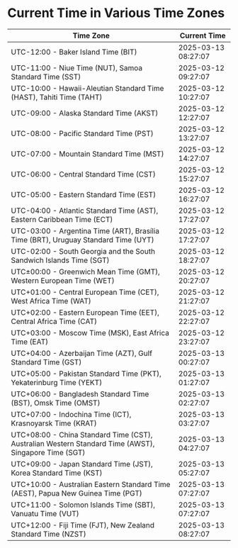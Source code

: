# Current Time in Various Time Zones

| Time Zone | Current Time |
|-----------|--------------|
| UTC-12:00 - Baker Island Time (BIT) | 2025-03-13 08:27:07 |
| UTC-11:00 - Niue Time (NUT), Samoa Standard Time (SST) | 2025-03-12 09:27:07 |
| UTC-10:00 - Hawaii-Aleutian Standard Time (HAST), Tahiti Time (TAHT) | 2025-03-12 10:27:07 |
| UTC-09:00 - Alaska Standard Time (AKST) | 2025-03-12 12:27:07 |
| UTC-08:00 - Pacific Standard Time (PST) | 2025-03-12 13:27:07 |
| UTC-07:00 - Mountain Standard Time (MST) | 2025-03-12 14:27:07 |
| UTC-06:00 - Central Standard Time (CST) | 2025-03-12 15:27:07 |
| UTC-05:00 - Eastern Standard Time (EST) | 2025-03-12 16:27:07 |
| UTC-04:00 - Atlantic Standard Time (AST), Eastern Caribbean Time (ECT) | 2025-03-12 17:27:07 |
| UTC-03:00 - Argentina Time (ART), Brasília Time (BRT), Uruguay Standard Time (UYT) | 2025-03-12 17:27:07 |
| UTC-02:00 - South Georgia and the South Sandwich Islands Time (SGT) | 2025-03-12 18:27:07 |
| UTC±00:00 - Greenwich Mean Time (GMT), Western European Time (WET) | 2025-03-12 20:27:07 |
| UTC+01:00 - Central European Time (CET), West Africa Time (WAT) | 2025-03-12 21:27:07 |
| UTC+02:00 - Eastern European Time (EET), Central Africa Time (CAT) | 2025-03-12 22:27:07 |
| UTC+03:00 - Moscow Time (MSK), East Africa Time (EAT) | 2025-03-12 23:27:07 |
| UTC+04:00 - Azerbaijan Time (AZT), Gulf Standard Time (GST) | 2025-03-13 00:27:07 |
| UTC+05:00 - Pakistan Standard Time (PKT), Yekaterinburg Time (YEKT) | 2025-03-13 01:27:07 |
| UTC+06:00 - Bangladesh Standard Time (BST), Omsk Time (OMST) | 2025-03-13 02:27:07 |
| UTC+07:00 - Indochina Time (ICT), Krasnoyarsk Time (KRAT) | 2025-03-13 03:27:07 |
| UTC+08:00 - China Standard Time (CST), Australian Western Standard Time (AWST), Singapore Time (SGT) | 2025-03-13 04:27:07 |
| UTC+09:00 - Japan Standard Time (JST), Korea Standard Time (KST) | 2025-03-13 05:27:07 |
| UTC+10:00 - Australian Eastern Standard Time (AEST), Papua New Guinea Time (PGT) | 2025-03-13 07:27:07 |
| UTC+11:00 - Solomon Islands Time (SBT), Vanuatu Time (VUT) | 2025-03-13 07:27:07 |
| UTC+12:00 - Fiji Time (FJT), New Zealand Standard Time (NZST) | 2025-03-13 08:27:07 |
